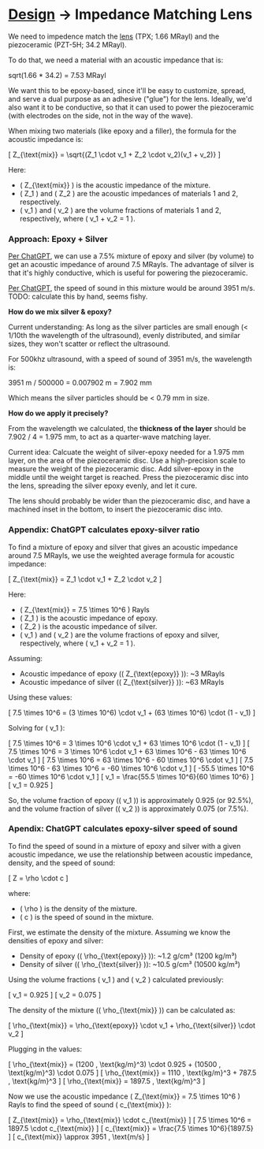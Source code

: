 # [Design](/design.md) → Impedance Matching Lens

We need to impedence match the [lens](/design/lens.md) (TPX; 1.66 MRayl) and the piezoceramic (PZT-5H; 34.2 MRayl).

To do that, we need a material with an acoustic impedance that is:

sqrt(1.66 * 34.2) = 7.53 MRayl

We want this to be epoxy-based, since it'll be easy to customize, spread, and serve a dual purpose as an adhesive ("glue") for the lens. Ideally, we'd also want it to be conductive, so that it can used to power the piezoceramic (with electrodes on the side, not in the way of the wave).

When mixing two materials (like epoxy and a filler), the formula for the acoustic impedance is:

\[ Z_{\text{mix}} = \sqrt{(Z_1 \cdot v_1 + Z_2 \cdot v_2)(v_1 + v_2)} \]

Here:
- \( Z_{\text{mix}} \) is the acoustic impedance of the mixture.
- \( Z_1 \) and \( Z_2 \) are the acoustic impedances of materials 1 and 2, respectively.
- \( v_1 \) and \( v_2 \) are the volume fractions of materials 1 and 2, respectively, where \( v_1 + v_2 = 1 \).

### Approach: Epoxy + Silver

[Per ChatGPT](#appendix-chatgpt-calculates-epoxy-silver-ratio), we can use a 7.5% mixture of epoxy and silver (by volume) to get an acoustic impedance of around 7.5 MRayls. The advantage of silver is that it's highly conductive, which is useful for powering the piezoceramic.

[Per ChatGPT](#apendix-chatgpt-calculates-epoxy-silver-speed-of-sound), the speed of sound in this mixture would be around 3951 m/s. TODO: calculate this by hand, seems fishy.

**How do we mix silver & epoxy?**

Current understanding: As long as the silver particles are small enough (< 1/10th the wavelength of the ultrasound), evenly distributed, and similar sizes, they won't scatter or reflect the ultrasound.

For 500khz ultrasound, with a speed of sound of 3951 m/s, the wavelength is:

3951 m / 500000 = 0.007902 m = 7.902 mm

Which means the silver particles should be < 0.79 mm in size.

**How do we apply it precisely?**

From the wavelength we calculated, the **thickness of the layer** should be 7.902 / 4 = 1.975 mm, to act as a quarter-wave matching layer.

Current idea: Calcuate the weight of silver-epoxy needed for a 1.975 mm layer, on the area of the piezoceramic disc. Use a high-precision scale to measure the weight of the piezoceramic disc. Add silver-epoxy in the middle until the weight target is reached. Press the piezoceramic disc into the lens, spreading the silver epoxy evenly, and let it cure.

The lens should probably be wider than the piezoceramic disc, and have a machined inset in the bottom, to insert the piezoceramic disc into.

### Appendix: ChatGPT calculates epoxy-silver ratio

To find a mixture of epoxy and silver that gives an acoustic impedance around 7.5 MRayls, we use the weighted average formula for acoustic impedance:

\[ Z_{\text{mix}} = Z_1 \cdot v_1 + Z_2 \cdot v_2 \]

Here:
- \( Z_{\text{mix}} = 7.5 \times 10^6 \) Rayls
- \( Z_1 \) is the acoustic impedance of epoxy.
- \( Z_2 \) is the acoustic impedance of silver.
- \( v_1 \) and \( v_2 \) are the volume fractions of epoxy and silver, respectively, where \( v_1 + v_2 = 1 \).

Assuming:
- Acoustic impedance of epoxy (\( Z_{\text{epoxy}} \)): ~3 MRayls
- Acoustic impedance of silver (\( Z_{\text{silver}} \)): ~63 MRayls

Using these values:

\[ 7.5 \times 10^6 = (3 \times 10^6) \cdot v_1 + (63 \times 10^6) \cdot (1 - v_1) \]

Solving for \( v_1 \):

\[ 7.5 \times 10^6 = 3 \times 10^6 \cdot v_1 + 63 \times 10^6 \cdot (1 - v_1) \]
\[ 7.5 \times 10^6 = 3 \times 10^6 \cdot v_1 + 63 \times 10^6 - 63 \times 10^6 \cdot v_1 \]
\[ 7.5 \times 10^6 = 63 \times 10^6 - 60 \times 10^6 \cdot v_1 \]
\[ 7.5 \times 10^6 - 63 \times 10^6 = -60 \times 10^6 \cdot v_1 \]
\[ -55.5 \times 10^6 = -60 \times 10^6 \cdot v_1 \]
\[ v_1 = \frac{55.5 \times 10^6}{60 \times 10^6} \]
\[ v_1 = 0.925 \]

So, the volume fraction of epoxy (\( v_1 \)) is approximately 0.925 (or 92.5%), and the volume fraction of silver (\( v_2 \)) is approximately 0.075 (or 7.5%).

### Apendix: ChatGPT calculates epoxy-silver speed of sound

To find the speed of sound in a mixture of epoxy and silver with a given acoustic impedance, we use the relationship between acoustic impedance, density, and the speed of sound:

\[ Z = \rho \cdot c \]

where:
- \( \rho \) is the density of the mixture.
- \( c \) is the speed of sound in the mixture.

First, we estimate the density of the mixture. Assuming we know the densities of epoxy and silver:

- Density of epoxy (\( \rho_{\text{epoxy}} \)): ~1.2 g/cm³ (1200 kg/m³)
- Density of silver (\( \rho_{\text{silver}} \)): ~10.5 g/cm³ (10500 kg/m³)

Using the volume fractions \( v_1 \) and \( v_2 \) calculated previously:

\[ v_1 = 0.925 \]
\[ v_2 = 0.075 \]

The density of the mixture (\( \rho_{\text{mix}} \)) can be calculated as:

\[ \rho_{\text{mix}} = \rho_{\text{epoxy}} \cdot v_1 + \rho_{\text{silver}} \cdot v_2 \]

Plugging in the values:

\[ \rho_{\text{mix}} = (1200 \, \text{kg/m}^3) \cdot 0.925 + (10500 \, \text{kg/m}^3) \cdot 0.075 \]
\[ \rho_{\text{mix}} = 1110 \, \text{kg/m}^3 + 787.5 \, \text{kg/m}^3 \]
\[ \rho_{\text{mix}} = 1897.5 \, \text{kg/m}^3 \]

Now we use the acoustic impedance \( Z_{\text{mix}} = 7.5 \times 10^6 \) Rayls to find the speed of sound \( c_{\text{mix}} \):

\[ Z_{\text{mix}} = \rho_{\text{mix}} \cdot c_{\text{mix}} \]
\[ 7.5 \times 10^6 = 1897.5 \cdot c_{\text{mix}} \]
\[ c_{\text{mix}} = \frac{7.5 \times 10^6}{1897.5} \]
\[ c_{\text{mix}} \approx 3951 \, \text{m/s} \]
